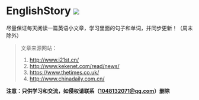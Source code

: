 # EnglishStory ![](https://img.shields.io/badge/%E5%88%B6%E4%BD%9C%E8%80%85-Zohar-blue.svg)
尽量保证每天阅读一篇英语小文章，学习里面的句子和单词，并同步更新！（周末除外）


> 文章来源网站：
> 1. http://www.i21st.cn/
> 2. http://www.kekenet.com/read/news/
> 3. https://www.thetimes.co.uk/
> 4. http://www.chinadaily.com.cn/

**注意：只供学习和交流，如侵权请联系（1048132071@qq.com）删除**
